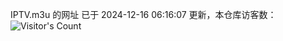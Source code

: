 IPTV.m3u 的网址 已于 2024-12-16 06:16:07 更新，本仓库访客数：![Visitor's Count](https://profile-counter.glitch.me/hero1898_tv/count.svg)
